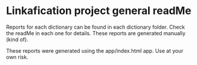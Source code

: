 # Linkafication project general readMe

Reports for each dictionary can be found in each dictionary folder. Check the readMe in each one for details. These reports are generated manually (kind of).

These reports were generated using the app/index.html app. Use at your own risk. 